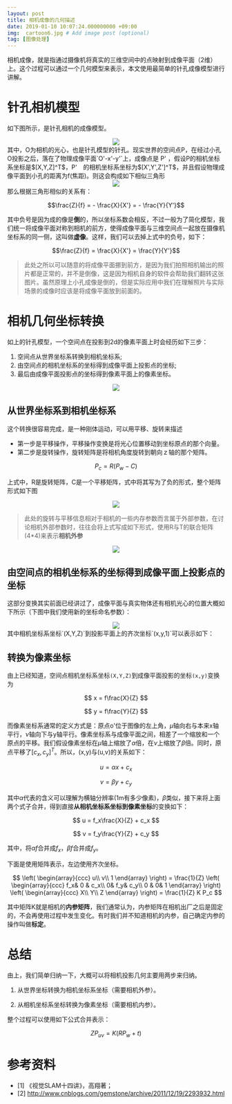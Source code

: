```yaml
---
layout: post
title: 相机成像的几何描述
date: 2019-01-10 10:07:24.000000000 +09:00
img:  cartoon6.jpg # Add image post (optional)
tag: [图像处理]
---
```

相机成像，就是指通过摄像机将真实的三维空间中的点映射到成像平面（2维）上。这个过程可以通过一个几何模型来表示，本文使用最简单的针孔成像模型进行讲解。

# 针孔相机模型
如下图所示，是针孔相机的成像模型。
<div style="text-align: center">
<img src="{{site.baseurl}}/assets/img/camera_needle/camera_needle.jpg"/>
</div>
其中，O为相机的光心，也是针孔模型的针孔。现实世界的空间点P，在经过小孔O投影之后，落在了物理成像平面`O'-x'-y'`上，成像点是 P' ，假设P的相机坐标系坐标是$[X,Y,Z]^T$，P'　的相机坐标系坐标为$[X',Y',Z']^T$，并且假设物理成像平面到小孔的距离为f(焦距)。则这会构成如下相似三角形
<div style="text-align: center">
<img src="{{site.baseurl}}/assets/img/camera_needle/trang.jpg"/>
</div>
那么根据三角形相似的关系有：

$$\frac{Z}{f} = - \frac{X}{X'} = - \frac{Y}{Y'}$$

其中负号是因为成的像是**倒**的，所以坐标系数会相反，不过一般为了简化模型，我们统一将成像平面对称到相机的前方，使得成像平面与三维空间点一起放在摄像机坐标系的同一侧，这叫做**虚像**。这样，我们可以去掉上式中的负号，如下：

$$\frac{Z}{f} = \frac{X}{X'} = \frac{Y}{Y'}$$

> 此处之所以可以随意的将成像平面挪到前方，是因为我们拍照相机输出的照片都是正常的，并不是倒像，这是因为相机自身的软件会帮助我们翻转这张图片。虽然原理上小孔成像是倒的，但是实际应用中我们在理解照片与实际场景的成像时应该是将成像平面放到前面的。

# 相机几何坐标转换
如上的针孔模型，一个空间点在投影到2d的像素平面上时会经历如下三步：
1. 空间点从世界坐标系转换到相机坐标系;
2. 由空间点的相机坐标系的坐标得到成像平面上投影点的坐标;
3. 最后由成像平面投影点的坐标得到像素平面上的像素坐标。
<div style="text-align: center">
<img src="{{site.baseurl}}/assets/img/camera_needle/coor1.png"/>
</div>

## 从世界坐标系到相机坐标系
这个转换很容易完成，是一种刚体运动，可以用平移、旋转来描述
- 第一步是平移操作，平移操作变换是将光心位置移动到坐标原点的那个向量。
- 第二步是旋转操作，旋转矩阵是将相机角度旋转到朝向ｚ轴的那个矩阵。

$$ P_c=R(P_w - C) $$

上式中，R是旋转矩阵，C是一个平移矩阵，式中将其写为了负的形式，整个矩阵形式如下图
<div style="text-align: center">
<img src="{{site.baseurl}}/assets/img/camera_needle/matrix1.png"/>
</div>

> 此处的旋转与平移信息相对于相机的一些内存参数而言属于外部参数，在讨论相机外部参数时，往往会将上式写成如下形式，使用R与T的联合矩阵(4*4)来表示**相机外参**
<div style="text-align: center">
<img src="{{site.baseurl}}/assets/img/camera_needle/matrix2.png"/>
</div>

## 由空间点的相机坐标系的坐标得到成像平面上投影点的坐标
这部分变换其实前面已经讲过了，成像平面与真实物体还有相机光心的位置大概如下所示（下图中我们使用新的坐标命名参数）：
<div style="text-align: center">
<img src="{{site.baseurl}}/assets/img/camera_needle/camera1.png"/>
</div>
其中相机坐标系坐标`(X,Y,Z)`到投影平面上的齐次坐标`(x,y,1)`可以表示如下：

## 转换为像素坐标
由上已经知道，空间点相机坐标系坐标`(X,Y,Z)`到成像平面投影的坐标`(x,y)`变换为

$$ x = f\frac{X}{Z} $$

$$ y = f\frac{Y}{Z} $$

而像素坐标系通常的定义方式是：原点o'位于图像的左上角，$\mu$轴向右与本来x轴平行，$\nu$轴向下与y轴平行。像素坐标系与成像平面之间，相差了一个缩放和一个原点的平移。我们假设像素坐标在$\mu$轴上缩放了$\alpha$倍，在$\nu$上缩放了$\beta$倍。同时，原点平移了$[c_x,c_y]^T$。所以，(x,y)与(u,v)的关系如下：

$$ u = \alpha x + c_x $$

$$ v = \beta y + c_y $$

其中$\alpha$代表的含义可以理解为横轴分辨率(1m有多少像素)，$\beta$类似，接下来将上面两个式子合并，得到直接**从相机坐标系坐标到像素坐标**的变换如下：

$$ u = f_x\frac{X}{Z} + c_x $$

$$ v = f_y\frac{Y}{Z} + c_y $$

其中，将$\alpha f$合并成$f_x$，$\beta f$合并成$f_y$。

下面是使用矩阵表示，左边使用齐次坐标。

$$ \left( \begin{array}{ccc} u\\  v\\   1 \end{array} \right) = \frac{1}{Z} \left( \begin{array}{ccc} f_x& 0 & c_x\\  0& f_y& c_y\\   0 & 0& 1 \end{array} \right) \left( \begin{array}{ccc} X\\  Y\\   Z \end{array} \right) = \frac{1}{Z} K P_c $$

其中矩阵K就是相机的**内参矩阵**，我们通常认为，内参矩阵在相机出厂之后是固定的，不会再使用过程中发生变化。有时我们并不知道相机的内参，自己确定内参的操作叫做**标定**。

# 总结
由上，我们简单归纳一下，大概可以将相机投影几何主要用两步来归纳。
1. 从世界坐标转换为相机坐标系坐标（需要相机外参）。

2. 从相机坐标系坐标转换为像素坐标（需要相机内参）。

整个过程可以使用如下公式合并表示：

$$ ZP_{uv} = K(RP_w + t) $$

# 参考资料
- [1] 《视觉SLAM十四讲》，高翔著；
- [2] http://www.cnblogs.com/gemstone/archive/2011/12/19/2293932.html

